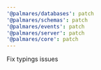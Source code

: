 ```yaml
---
'@palmares/databases': patch
'@palmares/schemas': patch
'@palmares/events': patch
'@palmares/server': patch
'@palmares/core': patch
---
```


Fix typings issues
